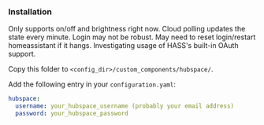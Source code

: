 ### Installation

Only supports on/off and brightness right now. Cloud polling updates the state every minute. Login may not be robust. May need to reset login/restart homeassistant if it hangs. Investigating usage of HASS's built-in OAuth support.

Copy this folder to `<config_dir>/custom_components/hubspace/`.

Add the following entry in your `configuration.yaml`:

```yaml
hubspace:
  username: your_hubspace_username (probably your email address)
  password: your_hubspace_password
```
